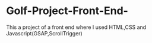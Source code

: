 # Golf-Project-Front-End-
This a project of a front end where I used HTML,CSS and Javascript(GSAP,ScrollTrigger)
